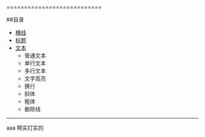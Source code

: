 ===========================


##目录
* [横线](#横线)
* [标题](#标题)
* [文本](#aaa)
    * 普通文本
    * 单行文本
    * 多行文本
    * 文字高亮
    * 换行
    * 斜体
    * 粗体
    * 删除线


*****
aaa
啊实打实的
